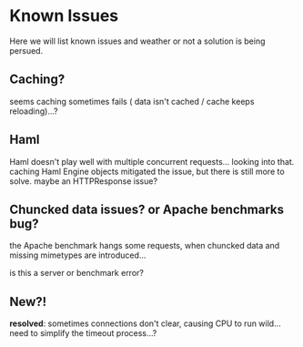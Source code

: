 # Known Issues

Here we will list known issues and weather or not a solution is being persued.

## Caching?

seems caching sometimes fails ( data isn't cached / cache keeps reloading)...?

## Haml

Haml doesn't play well with multiple concurrent requests... looking into that. caching Haml Engine objects mitigated the issue, but there is still more to solve. maybe an HTTPResponse issue?

## Chuncked data issues? or Apache benchmarks bug?

the Apache benchmark hangs some requests, when chuncked data and missing mimetypes are introduced...

is this a server or benchmark error?

## New?!

**resolved**: sometimes connections don't clear, causing CPU to run wild... need to simplify the timeout process...?
